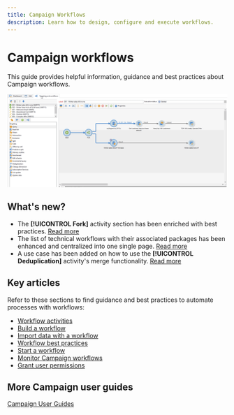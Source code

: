 ```yaml
---
title: Campaign Workflows
description: Learn how to design, configure and execute workflows.
---
```


# Campaign workflows

This guide provides helpful information, guidance and best practices about Campaign workflows.

![](using/assets/ac-wf.png)

## What's new?

* The **[!UICONTROL Fork]** activity section has been enriched with best practices. [Read more](using/fork.md)
* The list of technical workflows with their associated packages has been enhanced and centralized into one single page. [Read more](using/about-technical-workflows.md)
* A use case has been added on how to use the **[!UICONTROL Deduplication]** activity's merge functionality. [Read more](using/deduplication-merge.md)

## Key articles

Refer to these sections to find guidance and best practices to automate processes with workflows:

* [Workflow activities](using/how-to-use-workflow-data.md)
* [Build a workflow](using/building-a-workflow.md)
* [Import data with a workflow](../platform/using/import-export-workflows.md)
* [Workflow best practices](using/workflow-best-practices.md)
* [Start a workflow](using/starting-a-workflow.md)
* [Monitor Campaign workflows](using/monitoring-workflow-execution.md)
* [Grant user permissions](using/managing-rights.md)

## More Campaign user guides

[Campaign User Guides](../campaign-classic-home.md)
